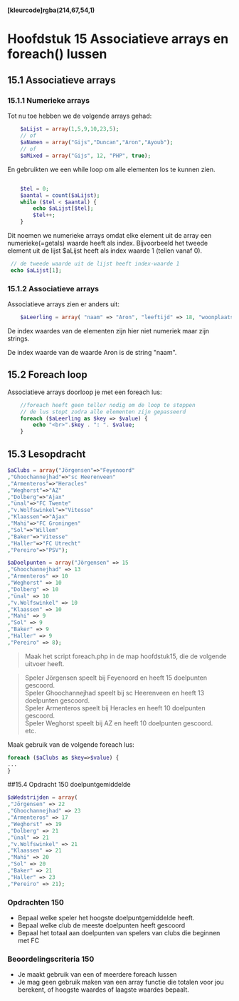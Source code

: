#### [kleurcode]rgba(214,67,54,1)

#  Hoofdstuk 15 Associatieve arrays en foreach() lussen

## 15.1 Associatieve arrays

### 15.1.1 Numerieke arrays
Tot nu toe hebben we de volgende arrays gehad:
~~~php
    $aLijst = array(1,5,9,10,23,5);
    // of
    $aNamen = array("Gijs","Duncan","Aron","Ayoub");
    // of 
    $aMixed = array("Gijs", 12, "PHP", true);
~~~
En gebruikten we een while loop om alle elementen los te kunnen zien.
~~~php

    $tel = 0;
    $aantal = count($aLijst);
    while ($tel < $aantal) {
        echo $aLijst[$tel];
        $tel++;
    }
~~~
Dit noemen we numerieke arrays omdat elke element uit de array een numerieke(=getals) waarde heeft als index.
Bijvoorbeeld het tweede element uit de lijst $aLijst heeft als index waarde 1 (tellen vanaf 0). 

~~~php
 // de tweede waarde uit de lijst heeft index-waarde 1
 echo $aLijst[1];
~~~

### 15.1.2 Associatieve arrays

Associatieve arrays zien er anders uit:
~~~php
    $aLeerling = array( "naam" => "Aron", "leeftijd" => 18, "woonplaats" => "Vught"); 
~~~

De index waardes van de elementen zijn hier niet numeriek maar zijn strings.

De index waarde van de waarde Aron is de string "naam".

## 15.2 Foreach loop

Associatieve arrays doorloop je met een foreach lus:
~~~php
    //foreach heeft geen teller nodig om de loop te stoppen
    // de lus stopt zodra alle elementen zijn gepasseerd
    foreach ($aLeerling as $key => $value) {    
        echo "<br>".$key . ": ". $value;
    }
~~~
## 15.3 Lesopdracht

~~~php
$aClubs = array("Jörgensen"=>"Feyenoord"
,"Ghoochannejhad"=>"sc Heerenveen"
,"Armenteros"=>"Heracles"
,"Weghorst"=>"AZ"
,"Dolberg"=>"Ajax"
,"ünal"=>"FC Twente"
,"v.Wolfswinkel"=>"Vitesse"
,"Klaassen"=>"Ajax"
,"Mahi"=>"FC Groningen"
,"Sol"=>"Willem"
,"Baker"=>"Vitesse"
,"Haller"=>"FC Utrecht"
,"Pereiro"=>"PSV");

$aDoelpunten = array("Jörgensen" => 15
,"Ghoochannejhad" => 13
,"Armenteros" => 10
,"Weghorst" => 10
,"Dolberg" => 10
,"ünal" => 10
,"v.Wolfswinkel" => 10
,"Klaassen" => 10
,"Mahi" => 9
,"Sol" => 9
,"Baker" => 9
,"Haller" => 9
,"Pereiro" => 8);
~~~

>Maak het script foreach.php in de map hoofdstuk15, die de volgende uitvoer heeft.

>Speler Jörgensen speelt bij Feyenoord en heeft 15 doelpunten gescoord.
<br>Speler Ghoochannejhad speelt bij sc Heerenveen en heeft 13 doelpunten gescoord.
<br>Speler Armenteros speelt bij Heracles en heeft 10 doelpunten gescoord.
 <br>Speler Weghorst speelt bij AZ en heeft 10 doelpunten gescoord.
<br>etc.

Maak gebruik van de volgende foreach lus:
~~~php
foreach ($aClubs as $key=>$value) {
...
}
~~~

##15.4 Opdracht 150 doelpuntgemiddelde 


~~~php
$aWedstrijden = array(
,"Jörgensen" => 22
,"Ghoochannejhad" => 23
,"Armenteros" => 17
,"Weghorst" => 19
,"Dolberg" => 21
,"ünal" => 21
,"v.Wolfswinkel" => 21
,"Klaassen" => 21
,"Mahi" => 20
,"Sol" => 20
,"Baker" => 21
,"Haller" => 23
,"Pereiro" => 21);
~~~

### Opdrachten 150
- Bepaal welke speler het hoogste doelpuntgemiddelde heeft.
- Bepaal welke club de meeste doelpunten heeft gescoord
- Bepaal het totaal aan doelpunten van spelers van clubs die beginnen met FC

### Beoordelingscriteria 150

- Je maakt gebruik van een of meerdere foreach lussen
- Je mag geen gebruik maken van een array functie die totalen voor jou berekent, of hoogste waardes of laagste waardes bepaalt.